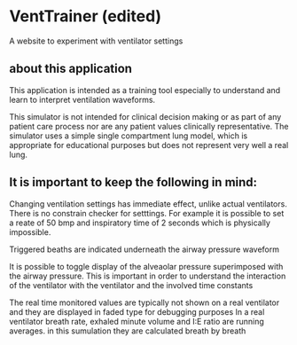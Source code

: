 # VentTrainer (edited)
A website to experiment with ventilator settings

## about this application

This application is intended as a training tool especially to understand and learn to interpret ventilation waveforms. 

This simulator is not intended for clinical decision making or as part of any patient care process nor are any patient values clinically representative. The simulator uses a simple single compartment lung model, which is appropriate for educational purposes but does not represent very well a real lung.

## It is important to keep the following in mind:

Changing ventilation settings has immediate effect, unlike actual ventilators. There is no constrain checker for setttings. For example it is possible to set a reate of 50 bmp and inspiratory time of 2 seconds which is physically impossible.

Triggered beaths are indicated underneath the airway pressure waveform

It is possible to toggle display of the alveaolar pressure superimposed with the airway pressure. This is important in order to understand the interaction of the ventilator with the ventilator and the involved time constants

The real time monitored values are typically not shown on a real ventilator and they are displayed in faded type for debugging purposes
In a real ventilator breath rate, exhaled minute volume and I:E ratio are running averages. in this sumulation they are calculated breath by breath